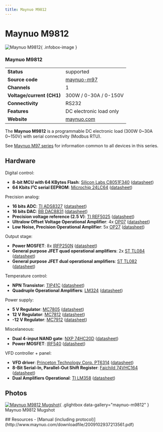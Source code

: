 ```yaml
---
title: Maynuo M9812
---
```


# Maynuo M9812

<div class="infobox" markdown>

![Maynuo M9812](./img/Maynuo_m9812_mugshot.jpg){ .infobox-image }

### Maynuo M9812

| | |
|---|---|
| **Status** | supported |
| **Source code** | [maynuo-m97](https://github.com/OpenTraceLab/OpenTraceCapture/tree/main/src/hardware/maynuo-m97) |
| **Channels** | 1 |
| **Voltage/current (CH1)** | 300W / 0-30A / 0-150V |
| **Connectivity** | RS232 |
| **Features** | DC electronic load only |
| **Website** | [maynuo.com](http://www.maynuo.com/english/pro.asp?tid=98) |

</div>

The **Maynuo M9812** is a programmable DC electronic load (300W 0~30A 0~150V) with serial connectivity (Modbus RTU).

See [Maynuo M97 series](https://sigrok.org/wiki/Maynuo_M97_series) for information common to all devices in this series.

## Hardware

Digital control:

- **8-bit MCU with 64 KBytes Flash**: [Silicon Labs C8051F340](http://www.silabs.com/products/mcu/8-bit/c8051f32x-f34x/Pages/c8051f32x-f34x.aspx) ([datasheet](http://www.silabs.com/Support%20Documents/TechnicalDocs/C8051F34x.pdf))
- **64 Kbits I²C serial EEPROM**: [Microchip 24LC64](http://www.microchip.com/wwwproducts/Devices.aspx?dDocName=en010831) ([datasheet](http://ww1.microchip.com/downloads/en/DeviceDoc/21189T.pdf))

Precision analog:

- **16 bits ADC**: [TI ADS8327](http://www.ti.com/product/ads8327) ([datasheet](http://www.ti.com/lit/ds/symlink/ads8327.pdf))
- **16 bits DAC**: [BB DAC8831](http://www.ti.com/product/dac8831) ([datasheet](http://www.ti.com/lit/ds/symlink/dac8831.pdf))
- **Precision voltage reference (2.5 V)**: [TI REF5025](http://www.ti.com/product/ref5025) ([datasheet](http://www.ti.com/lit/ds/symlink/ref5025.pdf))
- **Ultralow Offset Voltage Operational Amplifier**: 4x [OP07](http://www.analog.com/en/products/amplifiers/operational-amplifiers/high-voltage-amplifiers-greaterthanequalto-12v/op07.html) ([datasheet](http://www.analog.com/media/en/technical-documentation/data-sheets/OP07.pdf))
- **Low Noise, Precision Operational Amplifier**: 5x [OP27](http://www.analog.com/en/products/amplifiers/operational-amplifiers/high-voltage-amplifiers-greaterthanequalto-12v/op27.html) ([datasheet](http://www.analog.com/media/en/technical-documentation/data-sheets/OP27.pdf))

Output stage:

- **Power MOSFET**: 8x [IRFP250N](http://www.irf.com/part/_/A~IRFP250N) ([datasheet](http://www.irf.com/product-info/datasheets/data/irfp250n.pdf))
- **General purpose JFET quad operational amplifiers**: 2x [ST TL084](http://www.st.com/web/catalog/sense_power/FM123/SC61/SS1378/PF65359) ([datasheet](http://www.st.com/web/en/resource/technical/document/datasheet/CD00000493.pdf))
- **General purpose JFET dual operational amplifiers**: [ST TL082](http://www.st.com/web/en/catalog/sense_power/FM1965/SC1942/PF65358) ([datasheet](http://www.st.com/st-web-ui/static/active/en/resource/technical/document/datasheet/CD00000492.pdf))

Temperature control:

- **NPN Transistor**: [TIP41C](https://www.fairchildsemi.com/products/discretes/bipolar-transistors/high-power-bjts/TIP41C.html) ([datasheet](https://www.fairchildsemi.com/datasheets/TI/TIP41C.pdf))
- **Quadruple Operational Amplifiers**: [LM324](http://www.ti.com/product/lm324) ([datasheet](http://www.ti.com/lit/ds/symlink/lm324.pdf))

Power supply:

- **5 V Regulator**: [MC7805](http://www.onsemi.com/PowerSolutions/product.do?id=MC7805) ([datasheet](http://www.onsemi.com/pub_link/Collateral/MC7800-D.PDF))
- **12 V Regulator**: [MC7812](http://www.onsemi.com/PowerSolutions/product.do?id=MC7812) ([datasheet](http://www.onsemi.com/pub_link/Collateral/MC7800-D.PDF))
- **-12 V Regulator**: [MC7912](http://www.onsemi.com/PowerSolutions/product.do?id=MC7912) ([datasheet](http://www.onsemi.com/pub_link/Collateral/MC7800-D.PDF))

Miscelaneous:

- **Dual 4-input NAND gate**: [NXP 74HC20D](http://www.nxp.com/products/logic/gates/nand_gates/74HC20D.html) ([datasheet](http://www.nxp.com/documents/data_sheet/74HC_HCT20.pdf))
- **Power MOSFET**: [IRF540](http://www.irf.com/part/_/A~IRF540N) ([datasheet](http://www.irf.com/product-info/datasheets/data/irf540npbf.pdf))

VFD controller + panel:

- **VFD driver**: [Princeton Technology Corp. PT6314](http://www.princeton.com.tw/en-us/products/displaydriveric/charactervfddrivercontrolleric.aspx) ([datasheet](http://www.princeton.com.tw/Portals/0/Product/PT6314.pdf))
- **8-Bit Serial-In, Parallel-Out Shift Register**: [Faichild 74VHC164](https://www.fairchildsemi.com/products/logic/flip-flops-latches-registers/registers/74VHC164.html) ([datasheet](https://www.fairchildsemi.com/datasheets/74/74VHC164.pdf))
- **Dual Amplifiers Operational**: [TI LM358](http://www.ti.com/product/LM358) ([datasheet](http://www.ti.com/lit/ds/symlink/lm358.pdf))

## Photos

<div class="photo-grid" markdown>

[![Maynuo M9812 Mugshot](./img/Maynuo_m9812_mugshot.jpg)](./img/Maynuo_m9812_mugshot.png "Maynuo M9812 Mugshot"){ .glightbox data-gallery="maynuo-m9812" }
<span class="caption">Maynuo M9812 Mugshot</span>

</div>
## Resources
- [Manual (including protocol)](http://www.maynuo.com/downloadfile/2009102937213561.pdf)

